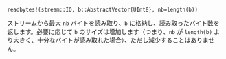 ```
readbytes!(stream::IO, b::AbstractVector{UInt8}, nb=length(b))
```

ストリームから最大 `nb` バイトを読み取り、`b` に格納し、読み取ったバイト数を返します。必要に応じて `b` のサイズは増加します（つまり、`nb` が `length(b)` より大きく、十分なバイトが読み取れた場合）、ただし減少することはありません。
